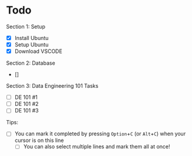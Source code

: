 # Todo

Section 1: Setup 
- [X] Install Ubuntu 
- [X] Setup Ubuntu
- [X] Download VSCODE

Section 2: Database
- []

Section 3: Data Engineering 101 Tasks
- [ ] DE 101 #1
- [ ] DE 101 #2
- [ ] DE 101 #3

Tips:
- [ ] You can mark it completed by pressing `Option`+`C` (or `Alt`+`C`) when your cursor is on this line
  - [ ] You can also select multiple lines and mark them all at once!
